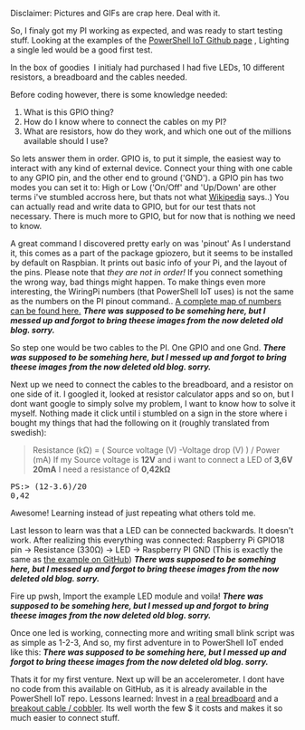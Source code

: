 Disclaimer: Pictures and GIFs are crap here. Deal with it.

So, I finaly got my PI working as expected, and was ready to start testing stuff.
Looking at the examples of the <a href="https://github.com/PowerShell/PowerShell-IoT/tree/master/Examples">PowerShell IoT Github page</a> , Lighting a single led would be a good first test.

In the box of goodies  I initialy had purchased I had five LEDs, 10 different resistors, a breadboard and the cables needed.

Before coding however, there is some knowledge needed:
<ol>
 	<li>What is this GPIO thing?</li>
 	<li>How do I know where to connect the cables on my PI?</li>
 	<li>What are resistors, how do they work, and which one out of the millions available should I use?</li>
</ol>
So lets answer them in order.
GPIO is, to put it simple, the easiest way to interact with any kind of external device.
Connect your thing with one cable to any GPIO pin, and the other end to ground ('GND').
a GPIO pin has two modes you can set it to: High or Low ('On/Off' and 'Up/Down' are other terms i've stumbled accross here, but thats not what <a href="https://en.wikipedia.org/wiki/General-purpose_input/output">Wikipedia</a> says..) 
You can actually read and write data to GPIO, but for our test thats not necessary. 
There is much more to GPIO, but for now that is nothing we need to know.

A great command I discovered pretty early on was 'pinout'
As I understand it, this comes as a part of the package gpiozero, but it seems to be installed by default on Raspbian.
It prints out basic info of your Pi, and the layout of the pins. Please note that <em>they are not in order!</em>
If you connect something the wrong way, bad things might happen.
To make things even more interesting, the WiringPi numbers (that PowerShell IoT uses) is not the same as the numbers on the PI pinout command..
<a href="https://github.com/PowerShell/PowerShell-IoT/blob/master/docs/rpi3_pin_layout.md">A complete map of numbers can be found here.</a>
***There was supposed to be somehing here, but I messed up and forgot to bring theese images from the now deleted old blog. sorry.***

So step one would be two cables to the PI. One GPIO and one Gnd.
***There was supposed to be somehing here, but I messed up and forgot to bring theese images from the now deleted old blog. sorry.***

Next up we need to connect the cables to the breadboard, and a resistor on one side of it.
I googled it, looked at resistor calculator apps and so on, but I dont want google to simply solve my problem, I want to know how to solve it myself.
Nothing made it click until i stumbled on a sign in the store where i bought my things that had the following on it (roughly translated from swedish):
<blockquote>Resistance (kΩ) = ( Source voltage (V) -Voltage drop (V) ) / Power (mA) 
If my Source voltage is <b>12V</b> and i want to connect a LED of <b>3,6V 20mA</b> I need a resistance of <b>0,42kΩ</b>
</blockquote>
<pre class="psconsole">
PS:> (12-3.6)/20
0,42
</pre>
Awesome! Learning instead of just repeating what others told me.

Last lesson to learn was that a LED can be connected backwards. It doesn't work.
After realizing this everything was connected:
Raspberry Pi GPIO18 pin -> Resistance (330Ω) -> LED -> Raspberry PI GND
(This is exactly the same as <a href="https://github.com/PowerShell/PowerShell-IoT/blob/master/Examples/Microsoft.PowerShell.IoT.LED/README.md">the example on GitHub</a>)
***There was supposed to be somehing here, but I messed up and forgot to bring theese images from the now deleted old blog. sorry.***

Fire up pwsh, Import the example LED module and voila!
***There was supposed to be somehing here, but I messed up and forgot to bring theese images from the now deleted old blog. sorry.***

Once one led is working, connecting more and writing small blink script was as simple as 1-2-3,
And so, my first adventure in to PowerShell IoT ended like this:
***There was supposed to be somehing here, but I messed up and forgot to bring theese images from the now deleted old blog. sorry.***

Thats it for my first venture. Next up will be an accelerometer.
I dont have no code from this available on GitHub, as it is already available in the PowerShell IoT repo.
Lessons learned:
Invest in a <a href="https://www.adafruit.com/product/64">real breadboard</a> and a <a href="https://www.adafruit.com/product/2028">breakout cable / cobbler</a>. Its well worth the few $ it costs and makes it so much easier to connect stuff.